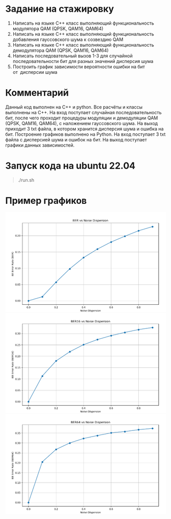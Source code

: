 # Задание на стажировку
1. Написать на языке С++ класс выполняющий функциональность модулятора QAM (QPSK,
QAM16, QAM64)
2. Написать на языке С++ класс выполняющий функциональность добавления гауссовского
шума к созвездию QAM
3. Написать на языке С++ класс выполняющий функциональность демодулятора QAM (QPSK,
QAM16, QAM64)
4. Написать последовательный вызов 1-3 для случайной последовательности бит для разных
значений дисперсия шума
5. Построить график зависимости вероятности ошибки на бит от  дисперсии шума
# Комментарий
Данный код выполнен на C++ и python. Все расчёты и классы выполнены на C++. На вход поступает случайная последовательность бит, после чего проходит процедуры модуляции и демодуляции QAM (QPSK, QAM16, QAM64), с наложением гауссовского шума. На выход приходит 3 txt файла, в котором хранится дисперсия шума и ошибка на бит. Построение графиков выполнено на Python. На вход поступает 3 txt файла с дисперсией шума и ошибок на бит. На выход поступает графики данных зависимостей.
# Запуск кода на ubuntu 22.04
>./run.sh

# Пример графиков

<img src = "BER(QPSK).png">
<img src = "BER(QAM16).png">
<img src = "BER(QAM64).png">

